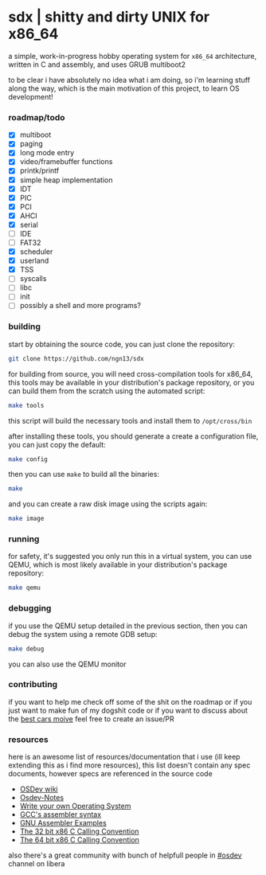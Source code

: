 # sdx | shitty and dirty UNIX for x86_64
a simple, work-in-progress hobby operating system for `x86_64` architecture, written in C and assembly,
and uses GRUB multiboot2

to be clear i have absolutely no idea what i am doing, so i'm learning stuff along the way, which is the
main motivation of this project, to learn OS development!

### roadmap/todo
- [x] multiboot
- [x] paging
- [x] long mode entry
- [x] video/framebuffer functions
- [x] printk/printf
- [x] simple heap implementation
- [x] IDT
- [x] PIC
- [x] PCI
- [X] AHCI
- [x] serial
- [ ] IDE
- [ ] FAT32
- [x] scheduler
- [x] userland
- [x] TSS
- [ ] syscalls
- [ ] libc
- [ ] init
- [ ] possibly a shell and more programs?

### building
start by obtaining the source code, you can just clone the repository:
```bash
git clone https://github.com/ngn13/sdx
```

for building from source, you will need cross-compilation tools for x86_64, this tools may be available
in your distribution's package repository, or you can build them from the scratch using the automated script:
```bash
make tools
```
this script will build the necessary tools and install them to `/opt/cross/bin`

after installing these tools, you should generate a create a configuration file, you can just copy the default:
```bash
make config
```

then you can use `make` to build all the binaries:
```bash
make
```

and you can create a raw disk image using the scripts again:
```bash
make image
```

### running
for safety, it's suggested you only run this in a virtual system, you can use QEMU, which is most likely available in your
distribution's package repository:
```bash
make qemu
```

### debugging
if you use the QEMU setup detailed in the previous section, then you can debug the system using a remote GDB setup:
```bash
make debug
```
you can also use the QEMU monitor

### contributing
if you want to help me check off some of the shit on the roadmap or if you just want to make fun of my dogshit code or
if you want to discuss about the [best cars moive](kernel/main.c) feel free to create an issue/PR

### resources
here is an awesome list of resources/documentation that i use (ill keep extending this as i find more resources),
this list doesn't contain any spec documents, however specs are referenced in the source code

- [OSDev wiki](https://wiki.osdev.org/)
- [Osdev-Notes](https://github.com/dreamportdev/Osdev-Notes)
- [Write your own Operating System](https://www.youtube.com/playlist?list=PLHh55M_Kq4OApWScZyPl5HhgsTJS9MZ6M)
- [GCC's assembler syntax](https://www.felixcloutier.com/documents/gcc-asm.html)
- [GNU Assembler Examples](https://cs.lmu.edu/~ray/notes/gasexamples/)
- [The 32 bit x86 C Calling Convention](https://aaronbloomfield.github.io/pdr/book/x86-32bit-ccc-chapter.pdf)
- [The 64 bit x86 C Calling Convention](https://aaronbloomfield.github.io/pdr/book/x86-64bit-ccc-chapter.pdf)

also there's a great community with bunch of helpfull people in [#osdev](ircs://irc.libera.chat/#osdev) channel on libera
